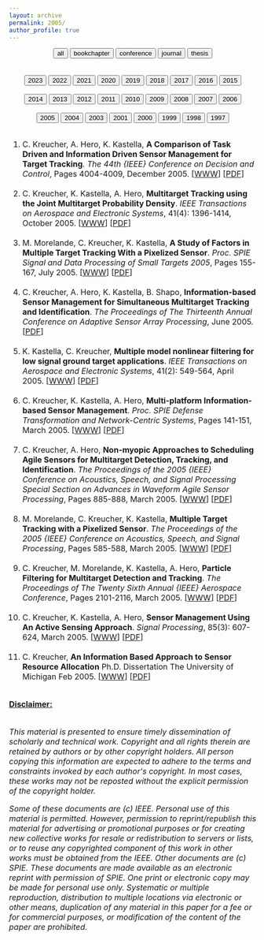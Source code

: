 ```yaml
---
layout: archive
permalink: 2005/
author_profile: true
---
```


<center>
<a href="../complete-bibliography/"><button type="button" class="btn" style="outline:none"> all </button></a>
<a href="../bookchapter/"><button type="button" class="btn" style="outline:none"> bookchapter</button></a>
<a href="../conference/"><button type="button" class="btn" style="outline:none"> conference</button></a>
<a href="../journal/"><button type="button" class="btn" style="outline:none"> journal</button></a>
<a href="../thesis/"><button type="button" class="btn" style="outline:none"> thesis</button></a>
</center>
<br><br>
<center>
<a href="../2023/"><button type="button" class="btn" style="outline:none"> 2023</button></a>
<a href="../2022/"><button type="button" class="btn" style="outline:none"> 2022</button></a>
<a href="../2021/"><button type="button" class="btn" style="outline:none"> 2021</button></a>
<a href="../2020/"><button type="button" class="btn" style="outline:none"> 2020</button></a>
<a href="../2019/"><button type="button" class="btn" style="outline:none"> 2019</button></a>
<a href="../2018/"><button type="button" class="btn" style="outline:none"> 2018</button></a>
<a href="../2017/"><button type="button" class="btn" style="outline:none"> 2017</button></a>
<a href="../2016/"><button type="button" class="btn" style="outline:none"> 2016</button></a>
<a href="../2015/"><button type="button" class="btn" style="outline:none"> 2015</button></a><br><br>
<a href="../2014/"><button type="button" class="btn" style="outline:none"> 2014</button></a>
<a href="../2013/"><button type="button" class="btn" style="outline:none"> 2013</button></a>
<a href="../2012/"><button type="button" class="btn" style="outline:none"> 2012</button></a>
<a href="../2011/"><button type="button" class="btn" style="outline:none"> 2011</button></a>
<a href="../2010/"><button type="button" class="btn" style="outline:none"> 2010</button></a>
<a href="../2009/"><button type="button" class="btn" style="outline:none"> 2009</button></a>
<a href="../2008/"><button type="button" class="btn" style="outline:none"> 2008</button></a>
<a href="../2007/"><button type="button" class="btn" style="outline:none"> 2007</button></a>
<a href="../2006/"><button type="button" class="btn" style="outline:none"> 2006</button></a><br><br>
<a href="../2005/"><button type="button" class="button button3" style="outline:none"> 2005</button></a>
<a href="../2004/"><button type="button" class="btn" style="outline:none"> 2004</button></a>
<a href="../2003/"><button type="button" class="btn" style="outline:none"> 2003</button></a>
<a href="../2001/"><button type="button" class="btn" style="outline:none"> 2001</button></a>
<a href="../2000/"><button type="button" class="btn" style="outline:none"> 2000</button></a>
<a href="../1999/"><button type="button" class="btn" style="outline:none"> 1999</button></a>
<a href="../1998/"><button type="button" class="btn" style="outline:none"> 1998</button></a>
<a href="../1997/"><button type="button" class="btn" style="outline:none"> 1997</button></a>
<br><br>
</center><font size="-0.5">
<ol id = "reverse_numbering">
<li>
 C. Kreucher,  A. Hero,  K. Kastella, <b>A Comparison of Task Driven and Information Driven Sensor Management for Target Tracking</b>. <em>The 44th {IEEE} Conference on Decision and Control</em>,  Pages 4004-4009, December 2005. [<a href = "http://doi.org/10.1109/CDC.2005.1582788">WWW</a>] [<a href="../papers/2005CDC.pdf">PDF</a>]
</li>
<br>
<li>
 C. Kreucher,  K. Kastella,  A. Hero, <b>Multitarget Tracking using the Joint Multitarget Probability Density</b>. <em>IEEE Transactions on Aerospace and Electronic Systems</em>, 41(4): 1396-1414, October 2005. [<a href = "http://doi.org/10.1109/TAES.2005.1561892">WWW</a>] [<a href="../papers/2005AES_b.pdf">PDF</a>]
</li>
<br>
<li>
 M. Morelande,  C. Kreucher,  K. Kastella, <b>A Study of Factors in Multiple Target Tracking With a Pixelized Sensor</b>. <em>Proc. SPIE Signal and Data Processing of Small Targets 2005</em>,  Pages 155-167, July 2005. [<a href = "http://doi.org/10.1117/12.617978">WWW</a>] [<a href="../papers/2005SPIE_b.pdf">PDF</a>]
</li>
<br>
<li>
 C. Kreucher,  A. Hero,  K. Kastella,  B. Shapo, <b>Information-based Sensor Management for Simultaneous Multitarget Tracking and Identification</b>. <em>The Proceedings of The Thirteenth Annual Conference on Adaptive Sensor Array Processing</em>, June 2005. [<a href="../papers/2005ASAP.pdf">PDF</a>]
</li>
<br>
<li>
 K. Kastella,  C. Kreucher, <b>Multiple model nonlinear filtering for low signal ground target applications</b>. <em>IEEE Transactions on Aerospace and Electronic Systems</em>, 41(2): 549-564, April 2005. [<a href = "http://doi.org/10.1109/TAES.2005.1468747">WWW</a>] [<a href="../papers/2005AES_a.pdf">PDF</a>]
</li>
<br>
<li>
 C. Kreucher,  K. Kastella,  A. Hero, <b>Multi-platform Information-based Sensor Management</b>. <em>Proc. SPIE Defense Transformation and Network-Centric Systems</em>,  Pages 141-151, March 2005. [<a href = "http://doi.org/10.1117/12.608436">WWW</a>] [<a href="../papers/2005SPIE_a.pdf">PDF</a>]
</li>
<br>
<li>
 C. Kreucher,  A. Hero, <b>Non-myopic Approaches to Scheduling Agile Sensors for Multitarget Detection, Tracking, and Identification</b>. <em>The Proceedings of the 2005 {IEEE} Conference on Acoustics, Speech, and Signal Processing Special Section on Advances in Waveform Agile Sensor Processing</em>,  Pages 885-888, March 2005. [<a href = "http://doi.org/10.1109/ICASSP.2005.1416446">WWW</a>] [<a href="../papers/2005ICASSP_a.pdf">PDF</a>]
</li>
<br>
<li>
 M. Morelande,  C. Kreucher,  K. Kastella, <b>Multiple Target Tracking with a Pixelized Sensor</b>. <em>The Proceedings of the 2005 {IEEE} Conference on Acoustics, Speech, and Signal Processing</em>,  Pages 585-588, March 2005. [<a href = "http://doi.org/10.1109/ICASSP.2005.1416371">WWW</a>] [<a href="../papers/2005ICASSP_b.pdf">PDF</a>]
</li>
<br>
<li>
 C. Kreucher,  M. Morelande,  K. Kastella,  A. Hero, <b>Particle Filtering for Multitarget Detection and Tracking</b>. <em>The Proceedings of The Twenty Sixth Annual {IEEE} Aerospace Conference</em>,  Pages 2101-2116, March 2005. [<a href = "http://doi.org/10.1109/AERO.2005.1559502">WWW</a>] [<a href="../papers/2005Aerospace.pdf">PDF</a>]
</li>
<br>
<li>
 C. Kreucher,  K. Kastella,  A. Hero, <b>Sensor Management Using An Active Sensing Approach</b>. <em>Signal Processing</em>, 85(3): 607-624, March 2005. [<a href = "http://doi.org/10.1016/j.sigpro.2004.11.004">WWW</a>] [<a href="../papers/2005SP.pdf">PDF</a>]
</li>
<br>
<li>
 C. Kreucher, <b>An Information Based Approach to Sensor Resource Allocation</b> Ph.D. Dissertation The University of Michigan Feb 2005. [<a href = "http://hdl.handle.net/2027.42/124852">WWW</a>] [<a href="../papers/2005Dissertation.pdf">PDF</a>]
</li>
<br>
</ol>
<script type="text/javascript">
var reverse=document.getElementById('reverse_numbering');
reverse.style.listStyle='none';
reverse.style.textIndent='-23px';
var li=reverse.getElementsByTagName('li');
for(var i=0; i<li.length; i++){
li[i].insertBefore(document.createTextNode(li.length-i+'. '), li[i].firstChild);}
</script>
<u><b>Disclaimer:</b></u><br><br>
<p><em>
This material is presented to ensure timely dissemination of scholarly and 
        technical work. Copyright and all rights therein are retained by authors or by other copyright holders.
        All person copying this information are expected to adhere to the terms and constraints invoked by each 
        author's copyright. In most cases, these works may not be reposted without the explicit permission of 
        the copyright holder. 
</em></p>
<p><em>
Some of these documents are (c) IEEE. Personal use of this material is permitted. However, 
        permission to reprint/republish this material for advertising or promotional purposes or for creating 
        new collective works for resale or redistribution to servers or lists, or to reuse any copyrighted
        component of this work in other works must be obtained from the IEEE.
Other documents are (c) SPIE. These documents are made available as an electronic reprint with 
        permission of SPIE. One print or electronic copy may be made for personal use only. Systematic or multiple 
        reproduction, distribution to multiple locations via electronic or other means, duplication of any material 
        in this paper for a fee or for commercial purposes, or modification of the content of the paper are prohibited.
</em></p> 